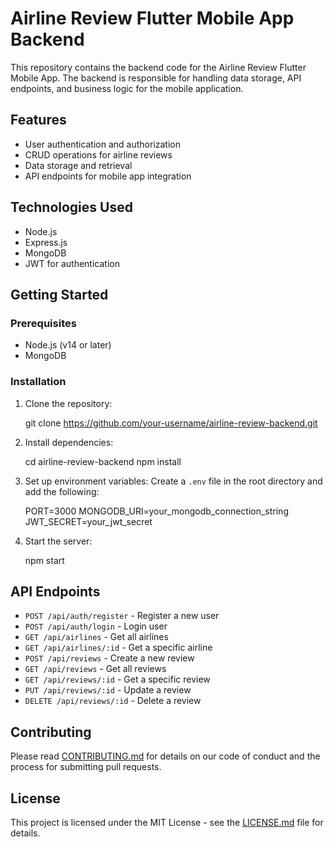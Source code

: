 
# Airline Review Flutter Mobile App Backend

This repository contains the backend code for the Airline Review Flutter Mobile App. The backend is responsible for handling data storage, API endpoints, and business logic for the mobile application.

## Features

- User authentication and authorization
- CRUD operations for airline reviews
- Data storage and retrieval
- API endpoints for mobile app integration

## Technologies Used

- Node.js
- Express.js
- MongoDB
- JWT for authentication

## Getting Started

### Prerequisites

- Node.js (v14 or later)
- MongoDB

### Installation

1. Clone the repository:
   
   git clone https://github.com/your-username/airline-review-backend.git
   

2. Install dependencies:
   
   cd airline-review-backend
   npm install
   

3. Set up environment variables:
   Create a `.env` file in the root directory and add the following:
   
   PORT=3000
   MONGODB_URI=your_mongodb_connection_string
   JWT_SECRET=your_jwt_secret
   

4. Start the server:
   
   npm start
   

## API Endpoints

- `POST /api/auth/register` - Register a new user
- `POST /api/auth/login` - Login user
- `GET /api/airlines` - Get all airlines
- `GET /api/airlines/:id` - Get a specific airline
- `POST /api/reviews` - Create a new review
- `GET /api/reviews` - Get all reviews
- `GET /api/reviews/:id` - Get a specific review
- `PUT /api/reviews/:id` - Update a review
- `DELETE /api/reviews/:id` - Delete a review

## Contributing

Please read [CONTRIBUTING.md](CONTRIBUTING.md) for details on our code of conduct and the process for submitting pull requests.

## License

This project is licensed under the MIT License - see the [LICENSE.md](LICENSE.md) file for details.

